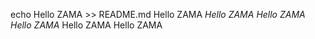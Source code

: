 echo Hello ZAMA >> README.md
Hello ZAMA
*Hello ZAMA*
*Hello ZAMA*
*Hello ZAMA*
Hello ZAMA
Hello ZAMA
